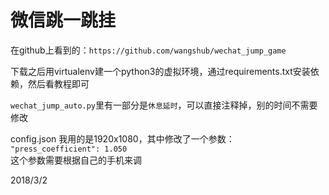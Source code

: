 # 微信跳一跳挂

在github上看到的：`https://github.com/wangshub/wechat_jump_game`  

下载之后用virtualenv建一个python3的虚拟环境，通过requirements.txt安装依赖，然后看教程即可  

`wechat_jump_auto.py`里有一部分是`休息延时`，可以直接注释掉，别的时间不需要修改  

config.json 我用的是1920x1080，其中修改了一个参数：  
`"press_coefficient": 1.050`  
这个参数需要根据自己的手机来调  


2018/3/2  
